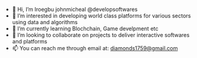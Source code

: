 - 👋 Hi, I’m Iroegbu johnmicheal @developsoftwares
- 👀 I’m interested in developing world class platforms for various sectors using data and algorithms 
- 🌱 I’m currently learning Blochchain, Game develpment etc
- 💞️ I’m looking to collaborate on projects to deliver interactive softwares and platforms
- 📫 You can reach me through email at: diamonds1759@gmail.com


